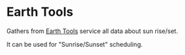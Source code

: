 # Earth Tools

Gathers from <a href="http://www.earthtools.org/" target="_blank">Earth Tools</a> service all data about sun rise/set. 

It can be used for "Sunrise/Sunset" scheduling.


